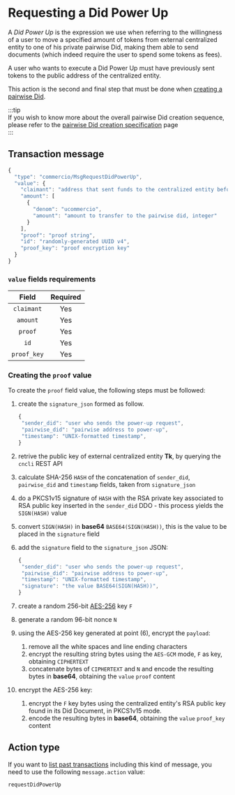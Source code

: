 # Requesting a Did Power Up
A *Did Power Up* is the expression we use when referring to the willingness of a user to move a specified amount of tokens 
from external centralized entity to one of his
private pairwise Did, making them able to send documents (which indeed require the user to spend some tokens as fees). 

A user who wants to execute a Did Power Up must have previously sent tokens to the public address of the centralized entity.
  
This action is the second and final step that must be done when [creating a pairwise Did](../creating-pairwise-did.md).  

:::tip  
If you wish to know more about the overall pairwise Did creation sequence, please refer to the
[pairwise Did creation specification](../creating-pairwise-did.md) page  
:::    

## Transaction message
```javascript
{
  "type": "commercio/MsgRequestDidPowerUp",
  "value": {
    "claimant": "address that sent funds to the centralized entity before",
    "amount": [
      {
        "denom": "ucommercio",
        "amount": "amount to transfer to the pairwise did, integer"
      }
    ],
    "proof": "proof string",
    "id": "randomly-generated UUID v4",
    "proof_key": "proof encryption key"
  }
}
```

### `value` fields requirements
| Field | Required |
| :---: | :------: |
| `claimant` | Yes |
| `amount` | Yes |
| `proof` | Yes | 
| `id` | Yes | 
| `proof_key` | Yes | 


### Creating the `proof` value

To create the `proof` field value, the following steps must be followed:

1. create the `signature_json` formed as follow.  
   ```javascript
   {
    "sender_did": "user who sends the power-up request",
    "pairwise_did": "pairwise address to power-up",
    "timestamp": "UNIX-formatted timestamp",
   }
   ```

2. retrive the public key of external centralized entity **Tk**, by querying the `cncli` REST API
3. calculate SHA-256 `HASH` of the concatenation of `sender_did`, `pairwise_did` and `timestamp` fields, taken from `signature_json`
4. do a PKCS1v15 signature of `HASH` with the RSA private key associated to RSA public key inserted in the `sender_did` DDO - this process yields the `SIGN(HASH)` value
5. convert `SIGN(HASH)` in **base64** `BASE64(SIGN(HASH))`, this is the value to be placed in the `signature` field 
6. add the `signature` field to the `signature_json` JSON:

   ```javascript
   {
    "sender_did": "user who sends the power-up request",
    "pairwise_did": "pairwise address to power-up",
    "timestamp": "UNIX-formatted timestamp",
    "signature": "the value BASE64(SIGN(HASH))",
   }
   ```
7. create a random 256-bit [AES-256](https://en.wikipedia.org/wiki/Advanced_Encryption_Standard) key `F`
8. generate a random 96-bit nonce `N`
8. using the AES-256 key generated at point (6), encrypt the `payload`:
   1. remove all the white spaces and line ending characters
   2. encrypt the resulting string bytes using the `AES-GCM` mode, `F` as key, obtaining `CIPHERTEXT`
   3. concatenate bytes of `CIPHERTEXT` and `N` and encode the resulting bytes in **base64**, obtaining the `value` `proof` content 
9. encrypt the AES-256 key:
   1. encrypt the `F` key bytes using the centralized entity's RSA public key found in its Did Document, in PKCS1v15 mode.  
   2. encode the resulting bytes in **base64**, obtaining the `value` `proof_key` content 


## Action type
If you want to [list past transactions](../../../developers/listing-transactions.md) including this kind of message,
you need to use the following `message.action` value: 

```
requestDidPowerUp
```
